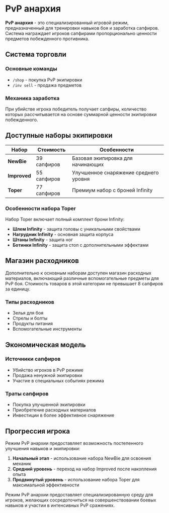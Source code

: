 # PvP анархия

**PvP анархия** - это специализированный игровой режим, предназначенный для тренировки навыков боя и заработка сапфиров. Система награждает игроков сапфирами пропорционально ценности предметов побежденного противника.

## Система торговли

### Основные команды
- `/shop` - покупка PvP экипировки
- `/inv sell` - продажа предметов

### Механика заработка
При убийстве игрока победитель получает сапфиры, количество которых рассчитывается на основе суммарной ценности экипировки побежденного.

## Доступные наборы экипировки

| Набор | Стоимость | Особенности |
|-------|-----------|-------------|
| **NewBie** | <!-- wiki[pvp-kit-newbie] -->39<!-- /wiki --> сапфиров | Базовая экипировка для начинающих |
| **Improved** | <!-- wiki[pvp-kit-improved] -->55<!-- /wiki --> сапфиров | Улучшенное снаряжение среднего уровня |
| **Toper** | <!-- wiki[pvp-kit-toper] -->77<!-- /wiki --> сапфиров | Премиум набор с броней Infinity |

### Особенности набора Toper

Набор Toper включает полный комплект брони Infinity:
- **Шлем Infinity** - защита головы с уникальными свойствами
- **Нагрудник Infinity** - основная защита корпуса
- **Штаны Infinity** - защита ног
- **Ботинки Infinity** - защита стоп с дополнительными эффектами

## Магазин расходников

Дополнительно к основным наборам доступен магазин расходных материалов, включающий различные вспомогательные предметы для PvP боя. Стоимость товаров в этой категории не превышает 8 сапфиров за единицу.

### Типы расходников
- Зелья для боя
- Стрелы и болты
- Продукты питания
- Вспомогательные инструменты

## Экономическая модель

### Источники сапфиров
- Убийство игроков в PvP режиме
- Продажа ненужной экипировки
- Участие в специальных событиях режима

### Траты сапфиров
- Покупка улучшенной экипировки
- Приобретение расходных материалов
- Инвестиции в более эффективное снаряжение

## Прогрессия игрока

Режим PvP анархии предоставляет возможность постепенного улучшения навыков и экипировки:

1. **Начальный этап** - использование набора NewBie для освоения механик
2. **Средний уровень** - переход на набор Improved после накопления опыта
3. **Продвинутый уровень** - использование набора Toper для максимальной эффективности

Режим PvP анархии предоставляет специализированную среду для игроков, желающих сосредоточиться на совершенствовании боевых навыков и участии в интенсивных PvP сражениях.